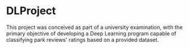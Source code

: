 # DLProject

This project was conceived as part of a university examination, 
with the primary objective of developing a Deep Learning program capable 
of classifying park reviews' ratings based on a provided dataset.
